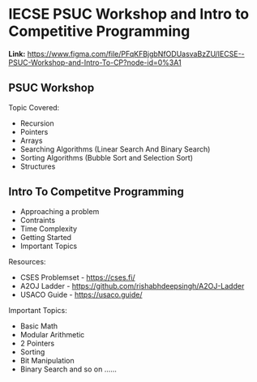# IECSE PSUC Workshop and Intro to Competitive Programming

**Link:** https://www.figma.com/file/PFqKFBjgbNfODUasvaBzZU/IECSE--PSUC-Workshop-and-Intro-To-CP?node-id=0%3A1


## PSUC Workshop 


Topic Covered:

- Recursion
- Pointers
- Arrays
- Searching Algorithms (Linear Search And Binary Search)
- Sorting Algorithms (Bubble Sort and Selection Sort)
- Structures


## Intro To Competitve Programming

- Approaching a problem
- Contraints
- Time Complexity
- Getting Started
- Important Topics


Resources: 

- CSES Problemset - https://cses.fi/
- A2OJ Ladder - https://github.com/rishabhdeepsingh/A2OJ-Ladder
- USACO Guide - https://usaco.guide/

Important Topics: 

- Basic Math
- Modular Arithmetic
- 2 Pointers
- Sorting 
- Bit Manipulation 
- Binary Search and so on ......
 
